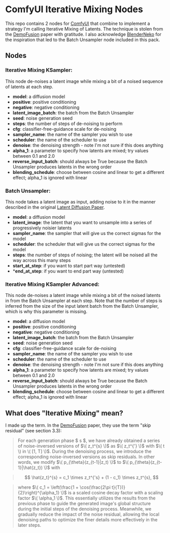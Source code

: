 # ComfyUI Iterative Mixing Nodes

This repo contains 2 nodes for [ComfyUI](https://github.com/comfyanonymous/ComfyUI) that combine to implement a strategy I'm calling Iterative Mixing of Latents.
The technique is stolen from the [DemoFusion](https://arxiv.org/abs/2311.16973) paper with gratitude. I also acknowledge [BlenderNeko](https://github.com/BlenderNeko) for the inspiration that led to the Batch Unsampler node included in this pack.

## Nodes

### Iterative Mixing KSampler:
This node de-noises a latent image while mixing a bit of a noised sequence of latents at each step.
- **model**: a diffusion model
- **positive**: positive conditioning
- **negative**: negative conditioning
- **latent_image_batch**: the batch from the Batch Unsampler
- **seed**: noise generation seed
- **steps**: the number of steps of de-noising to perform
- **cfg**: classifier-free-guidance scale for de-noising
- **sampler_name**: the name of the sampler you wish to use
- **scheduler**: the name of the scheduler to use
- **denoise**: the denoising strength - note I'm not sure if this does anything
- **alpha_1**: a parameter to specify how latents are mixed; try values between 0.1 and 2.0
- **reverse_input_batch**: should always be True because the Batch Unsampler produces latents in the wrong order
- **blending_schedule**: choose between cosine and linear to get a different effect; alpha_1 is ignored with linear

### Batch Unsampler:
This node takes a latent image as input, adding noise to it in the manner described in the original [Latent Diffusion Paper](https://arxiv.org/abs/2112.10752).
- **model**: a diffusion model
- **latent_image**: the latent that you want to unsample into a series of progressively noisier latents
- **sampler_name**: the sampler that will give us the correct sigmas for the model
- **scheduler**: the scheduler that will give us the correct sigmas for the model
- **steps**: the number of steps of noising; the latent will be noised all the way across this many steps
- **start_at_step**: if you want to start part way (untested)
- ***end_at_step**: if you want to end part way (untested)

### Iterative Mixing KSampler Advanced:
This node de-noises a latent image while mixing a bit of the noised latents in from the Batch Unsampler at each step. Note that the number of steps is inferred from the size of the input latent batch from the Batch Unsampler, which is why this parameter is missing.
- **model**: a diffusion model
- **positive**: positive conditioning
- **negative**: negative conditioning
- **latent_image_batch**: the batch from the Batch Unsampler
- **seed**: noise generation seed
- **cfg**: classifier-free-guidance scale for de-noising
- **sampler_name**: the name of the sampler you wish to use
- **scheduler**: the name of the scheduler to use
- **denoise**: the denoising strength - note I'm not sure if this does anything
- **alpha_1**: a parameter to specify how latents are mixed; try values between 0.1 and 2.0
- **reverse_input_batch**: should always be True because the Batch Unsampler produces latents in the wrong order
- **blending_schedule**: choose between cosine and linear to get a different effect; alpha_1 is ignored with linear

## What does "Iterative Mixing" mean?

I made up the term. In the [DemoFusion](https://arxiv.org/abs/2311.16973) paper, they use the term "skip residual" (see section 3.3):

> For each generation phase $ s $, we have already obtained a series of noise-inversed versions of $`\( z_t^{s} \)`$ as $`\( z_t^{'} \)`$ with $`\( t \) in \( [1, T] \)`$. During the denoising process, we introduce the corresponding noise-inversed versions as skip residuals. In other words, we modify $`\( p_{\theta}(z_{t-1}|z_t) \)`$ to $`\( p_{\theta}(z_{t-1}|\hat{z_t}) \)`$ with

> $$
\hat{z_t}^{s} = c_1 \times z_t^{'s} + (1 - c_1) \times z_t^{s},
$$

> where $`\( c_1 = \left(\frac{1 + \cos(\frac{2\pi t}{T})}{2}\right)^{\alpha_1} \)`$ is a scaled cosine decay factor with a scaling factor $`\( \alpha_1 \)`$. This essentially utilizes the results from the previous phase to guide the generated image's global structure during the initial steps of the denoising process. Meanwhile, we gradually reduce the impact of the noise residual, allowing the local denoising paths to optimize the finer details more effectively in the later steps.

